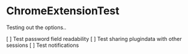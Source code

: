 # ChromeExtensionTest
Testing out the options..


[ ] Test password field readability
[ ] Test sharing plugindata with other sessions
[ ] Test notifications
